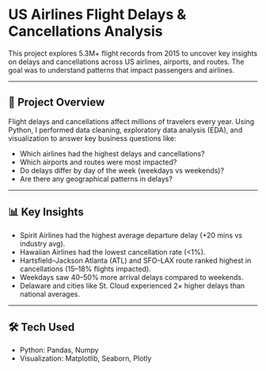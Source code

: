 # US Airlines Flight Delays & Cancellations Analysis

This project explores 5.3M+ flight records from 2015 to uncover key insights on delays and cancellations across US airlines, airports, and routes. The goal was to understand patterns that impact passengers and airlines.

---

## 🚀 Project Overview

Flight delays and cancellations affect millions of travelers every year. Using Python, I performed data cleaning, exploratory data analysis (EDA), and visualization to answer key business questions like:

- Which airlines had the highest delays and cancellations?
- Which airports and routes were most impacted?
- Do delays differ by day of the week (weekdays vs weekends)?
- Are there any geographical patterns in delays?
  
---

## 📊 Key Insights

- Spirit Airlines had the highest average departure delay (+20 mins vs industry avg).
- Hawaiian Airlines had the lowest cancellation rate (<1%).
- Hartsfield–Jackson Atlanta (ATL) and SFO–LAX route ranked highest in cancellations (15–18% flights impacted).
- Weekdays saw 40–50% more arrival delays compared to weekends.
- Delaware and cities like St. Cloud experienced 2× higher delays than national averages.

---

## 🛠️ Tech Used

- Python: Pandas, Numpy
- Visualization: Matplotlib, Seaborn, Plotly

